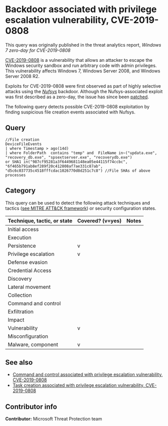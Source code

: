 # Backdoor associated with privilege escalation vulnerability, CVE-2019-0808

This query was originally published in the threat analytics report, *Windows 7 zero-day for CVE-2019-0808*

[CVE-2019-0808](https://nvd.nist.gov/vuln/detail/CVE-2019-0808) is a vulnerability that allows an attacker to escape the Windows security sandbox and run arbitrary code with admin privileges. This vulnerability affects Windows 7, Windows Server 2008, and Windows Server 2008 R2.

Exploits for CVE-2019-0808 were first observed as part of highly selective attacks using the *[Nufsys](https://www.microsoft.com/en-us/wdsi/threats/malware-encyclopedia-description?Name=Behavior:Win32/Nufsys.A&threatId=-2147233438)* backdoor. Although the Nufsys-associated exploit was first described as a zero-day, the issue has since been [patched](https://portal.msrc.microsoft.com/en-US/security-guidance/advisory/CVE-2019-0808).

The following query detects possible CVE-2019-0808 exploitation by finding suspicious file creation events associated with Nufsys.

## Query

```Kusto
//File creation 
DeviceFileEvents 
| where Timestamp > ago(14d) 
| where FolderPath  contains "temp" and  FileName in~("updata.exe", 
"recovery_db.exe", "spsextserver.exe", "recoverydb.exe") 
or SHA1 in("987cf95281a3f6449681148ea05e44115f74ccbc", 
"6f465b791ab8ef289f20c412808af7ae331c87ab", 
"d5c6c037735c4518fffcdac1026770d8d251c7c8") //File SHAs of above processes
```

## Category

This query can be used to detect the following attack techniques and tactics ([see MITRE ATT&CK framework](https://attack.mitre.org/)) or security configuration states.

| Technique, tactic, or state | Covered? (v=yes) | Notes |
|-|-|-|
| Initial access |  |  |
| Execution |  |  |
| Persistence | v |  |
| Privilege escalation | v |  |
| Defense evasion |  |  |
| Credential Access |  |  |
| Discovery |  |  |
| Lateral movement |  |  |
| Collection |  |  |
| Command and control |  |  |
| Exfiltration |  |  |
| Impact |  |  |
| Vulnerability | v |  |
| Misconfiguration |  |  |
| Malware, component | v |  |

## See also

* [Command and control associated with privilege escalation vulnerability, CVE-2019-0808](cve-2019-0808-c2.md)
* [Task creation associated with privilege escalation vulnerability, CVE-2019-0808](cve-2019-0808-set-scheduled-task.md)

## Contributor info

**Contributor:** Microsoft Threat Protection team

